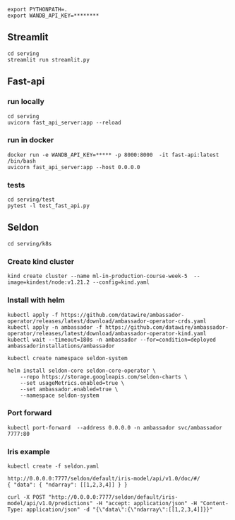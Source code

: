 ```
export PYTHONPATH=.
export WANDB_API_KEY=********
```

## Streamlit

```
cd serving
streamlit run streamlit.py
```

## Fast-api

### run locally

```
cd serving
uvicorn fast_api_server:app --reload
```

### run in docker
```
docker run -e WANDB_API_KEY=***** -p 8000:8000  -it fast-api:latest  /bin/bash
uvicorn fast_api_server:app --host 0.0.0.0
```

### tests
```
cd serving/test
pytest -l test_fast_api.py
```

## Seldon

```
cd serving/k8s
```

### Create kind cluster 

```
kind create cluster --name ml-in-production-course-week-5  --image=kindest/node:v1.21.2 --config=kind.yaml
```

### Install with helm

```
kubectl apply -f https://github.com/datawire/ambassador-operator/releases/latest/download/ambassador-operator-crds.yaml
kubectl apply -n ambassador -f https://github.com/datawire/ambassador-operator/releases/latest/download/ambassador-operator-kind.yaml
kubectl wait --timeout=180s -n ambassador --for=condition=deployed ambassadorinstallations/ambassador

kubectl create namespace seldon-system

helm install seldon-core seldon-core-operator \
    --repo https://storage.googleapis.com/seldon-charts \
    --set usageMetrics.enabled=true \
    --set ambassador.enabled=true \
    --namespace seldon-system
```
### Port forward 

```
kubectl port-forward  --address 0.0.0.0 -n ambassador svc/ambassador 7777:80
```

### Iris example
```
kubectl create -f seldon.yaml

http://0.0.0.0:7777/seldon/default/iris-model/api/v1.0/doc/#/
{ "data": { "ndarray": [[1,2,3,4]] } }

curl -X POST "http://0.0.0.0:7777/seldon/default/iris-model/api/v1.0/predictions" -H "accept: application/json" -H "Content-Type: application/json" -d "{\"data\":{\"ndarray\":[[1,2,3,4]]}}"
```
